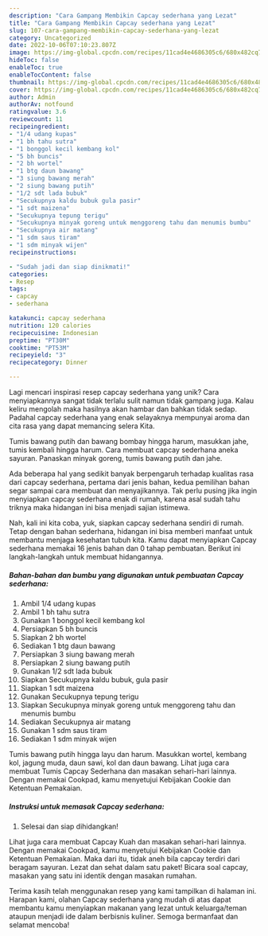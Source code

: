 ```yaml
---
description: "Cara Gampang Membikin Capcay sederhana yang Lezat"
title: "Cara Gampang Membikin Capcay sederhana yang Lezat"
slug: 107-cara-gampang-membikin-capcay-sederhana-yang-lezat
category: Uncategorized
date: 2022-10-06T07:10:23.807Z
image: https://img-global.cpcdn.com/recipes/11cad4e4686305c6/680x482cq70/capcay-sederhana-foto-resep-utama.jpg
hideToc: false
enableToc: true
enableTocContent: false
thumbnail: https://img-global.cpcdn.com/recipes/11cad4e4686305c6/680x482cq70/capcay-sederhana-foto-resep-utama.jpg
cover: https://img-global.cpcdn.com/recipes/11cad4e4686305c6/680x482cq70/capcay-sederhana-foto-resep-utama.jpg
author: Admin
authorAv: notfound
ratingvalue: 3.6
reviewcount: 11
recipeingredient:
- "1/4 udang kupas"
- "1 bh tahu sutra"
- "1 bonggol kecil kembang kol"
- "5 bh buncis"
- "2 bh wortel"
- "1 btg daun bawang"
- "3 siung bawang merah"
- "2 siung bawang putih"
- "1/2 sdt lada bubuk"
- "Secukupnya kaldu bubuk gula pasir"
- "1 sdt maizena"
- "Secukupnya tepung terigu"
- "Secukupnya minyak goreng untuk menggoreng tahu dan menumis bumbu"
- "Secukupnya air matang"
- "1 sdm saus tiram"
- "1 sdm minyak wijen"
recipeinstructions:

- "Sudah jadi dan siap dinikmati!"
categories:
- Resep
tags:
- capcay
- sederhana

katakunci: capcay sederhana 
nutrition: 120 calories
recipecuisine: Indonesian
preptime: "PT30M"
cooktime: "PT53M"
recipeyield: "3"
recipecategory: Dinner

---
```





Lagi mencari inspirasi resep capcay sederhana yang unik? Cara menyiapkannya sangat tidak terlalu sulit namun tidak gampang juga. Kalau keliru mengolah maka hasilnya akan hambar dan bahkan tidak sedap. Padahal capcay sederhana yang enak selayaknya mempunyai aroma dan cita rasa yang dapat memancing selera Kita.





Tumis bawang putih dan bawang bombay hingga harum, masukkan jahe, tumis kembali hingga harum. Cara membuat capcay sederhana aneka sayuran. Panaskan minyak goreng, tumis bawang putih dan jahe.

Ada beberapa hal yang sedikit banyak berpengaruh terhadap kualitas rasa dari capcay sederhana, pertama dari jenis bahan, kedua pemilihan bahan segar sampai cara membuat dan menyajikannya. Tak perlu pusing jika ingin menyiapkan capcay sederhana enak di rumah, karena asal sudah tahu triknya maka hidangan ini bisa menjadi sajian istimewa.






Nah, kali ini kita coba, yuk, siapkan capcay sederhana sendiri di rumah. Tetap dengan bahan sederhana, hidangan ini bisa memberi manfaat untuk membantu menjaga kesehatan tubuh kita. Kamu dapat menyiapkan Capcay sederhana memakai 16 jenis bahan dan 0 tahap pembuatan. Berikut ini langkah-langkah untuk membuat hidangannya.

<!--inarticleads1-->

##### Bahan-bahan dan bumbu yang digunakan untuk pembuatan Capcay sederhana:

1. Ambil 1/4 udang kupas
1. Ambil 1 bh tahu sutra
1. Gunakan 1 bonggol kecil kembang kol
1. Persiapkan 5 bh buncis
1. Siapkan 2 bh wortel
1. Sediakan 1 btg daun bawang
1. Persiapkan 3 siung bawang merah
1. Persiapkan 2 siung bawang putih
1. Gunakan 1/2 sdt lada bubuk
1. Siapkan Secukupnya kaldu bubuk, gula pasir
1. Siapkan 1 sdt maizena
1. Gunakan Secukupnya tepung terigu
1. Siapkan Secukupnya minyak goreng untuk menggoreng tahu dan menumis bumbu
1. Sediakan Secukupnya air matang
1. Gunakan 1 sdm saus tiram
1. Sediakan 1 sdm minyak wijen


Tumis bawang putih hingga layu dan harum. Masukkan wortel, kembang kol, jagung muda, daun sawi, kol dan daun bawang. Lihat juga cara membuat Tumis Capcay Sederhana dan masakan sehari-hari lainnya. Dengan memakai Cookpad, kamu menyetujui Kebijakan Cookie dan Ketentuan Pemakaian. 

<!--inarticleads2-->

##### Instruksi untuk memasak Capcay sederhana:


1. Selesai dan siap dihidangkan!

Lihat juga cara membuat Capcay Kuah dan masakan sehari-hari lainnya. Dengan memakai Cookpad, kamu menyetujui Kebijakan Cookie dan Ketentuan Pemakaian. Maka dari itu, tidak aneh bila capcay terdiri dari beragam sayuran. Lezat dan sehat dalam satu paket! Bicara soal capcay, masakan yang satu ini identik dengan masakan rumahan. 

Terima kasih telah menggunakan resep yang kami tampilkan di halaman ini. Harapan kami, olahan Capcay sederhana yang mudah di atas dapat membantu kamu menyiapkan makanan yang lezat untuk keluarga/teman ataupun menjadi ide dalam berbisnis kuliner. Semoga bermanfaat dan selamat mencoba!
